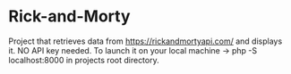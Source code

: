 # Rick-and-Morty
Project that retrieves data from https://rickandmortyapi.com/ and displays it.
NO API key needed.
To launch it on your local machine -> php -S localhost:8000 in projects root directory.
